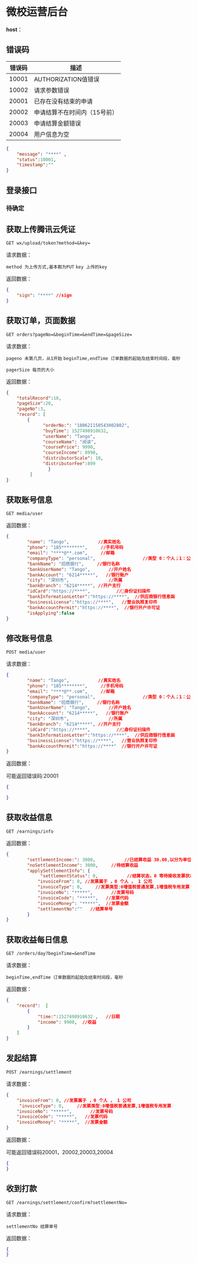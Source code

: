# 微校运营后台

**host**：

## 错误码

| 错误码 | 描述                         |
| ------ | ---------------------------- |
| 10001  | AUTHORIZATION值错误          |
| 10002  | 请求参数错误                 |
| 20001  | 已存在没有结束的申请         |
| 20002  | 申请结算不在时间内（15号前） |
| 20003  | 申请结算金额错误             |
| 20004  | 用户信息为空                 |

```json
{
    "message": "****" ,
    "status":10001,
    "timestamp":""
}
```

## 

## 登录接口

### 待确定



## 获取上传腾讯云凭证

`GET wx/upload/token?method=&key=`

请求数据：

`method 为上传方式,基本都为PUT`
`key 上传的key`

返回数据：

```json
{
    "sign": "****" //sign
}
```

## 获取订单，页面数据

`GET orders?pageNo=&beginTime=&endTime=&pageSize=`

请求数据：

`pageno 未第几页，从1开始`
`beginTime,endTime 订单数据的起始及结束时间段，毫秒`

`pagerSize 每页的大小`

返回数据：

```json
{
	"totalRecord":10,
    "pageSize":20,
    "pageNo":3,
    "record": [
        {
              "orderNo:": "180621150543002802",
              "buyTime": 1527498910632,
              "userName": "Tango",
              "courseName": "阅读",
              "coursePrice": 9990,
              "courseIncome": 8990,
              "distributorScale": 10,
              "distributorFee":899
                }
   		 ]
}
```

## 获取账号信息

`GET media/user`

返回数据：

```json
{
        "name": "Tango",           //真实姓名
        "phone": "185********",     //手机号码
        "email": "****@**.com",     //邮箱
        "companyType": "personal",                  //类型 0：个人；1：公司
        "bankName": "招商银行",     //银行名称
        "bankUserName": "Tango",       //开户姓名
        "bankAccount": "6214*****",   //银行账户
        "city": "深圳市",               //所属
        "bankBranch": "6214*****", //开户支行
        "idCard":"https://****",          //身份证扫描件
        "bankInformationLetter":"https://****",  //供应商银行信息函
        "businessLicense":"https://****",   //营业执照复印件
        "bankAccountPermit":"https://****",  //银行开户许可证
    	"isApplying":false
}
```

## 修改账号信息

`POST media/user`

请求数据：

```json
{
        "name": "Tango",           //真实姓名
        "phone": "185********",     //手机号码
        "email": "****@**.com",     //邮箱
        "companyType": "personal",                  //类型 0：个人；1：公司
        "bankName": "招商银行",     //银行名称
        "bankUserName": "Tango",       //开户姓名
        "bankAccount": "6214*****",   //银行账户
        "city": "深圳市",               //所属
        "bankBranch": "6214*****", //开户支行
        "idCard":"https://****",          //身份证扫描件
        "bankInformationLetter":"https://****",  //供应商银行信息函
        "businessLicense":"https://****",   //营业执照复印件
        "bankAccountPermit":"https://****"  //银行开户许可证
}
```

返回数据：

可能返回错误码:20001

```json
{

}
```

## 获取收益信息

`GET /earnings/info`

返回数据：

```json
{
        "settlementIncome:": 3000,           //已结算收益 30.00,以分为单位
        "noSettlementIncome": 3000,     //待结算收益
        "applySettlementInfo": {   
             "settlementStatus": 0,           //结算状态，0 等待接收发票状态，1 已收到发票状态 ，2 已经打款，3 确认收款
            "invoiceFrom": 0, //发票属于 ，0 个人 ， 1 公司
            "invoiceType": 0,     //发票类型:0增值税普通发票,1增值税专用发票
            "invoiceNo": "*****",       //发票号码
            "invoiceCode": "*****",   //发票代码
            "invoiceMoney": "*****",  //发票金额
            "settlementNo":""	//结算单号
        }
}
```

## 获取收益每日信息

`GET /orders/day?beginTime=&endTime`

请求数据：

`beginTime,endTime 订单数据的起始及结束时间段，毫秒`

返回数据：

```json
{
    "record":  [
        {
            "time:":1527498910632 ,   //日期
            "income": 9900,  //收益
        }
    ]
}
```

## 发起结算

`POST /earnings/settlement`

请求数据：

```json
{
    "invoiceFrom": 0, //发票属于 ，0 个人 ， 1 公司
     "invoiceType": 0,     //发票类型:0增值税普通发票,1增值税专用发票
    "invoiceNo": "*****",       //发票号码
    "invoiceCode": "*****",   //发票代码
    "invoiceMoney": "*****",  //发票金额
}
```

返回数据：

可能返回错误码20001，20002,20003,20004

```json
{
}
```

## 收到打款

`GET /earnings/settlement/confirm?settlementNo=`

请求数据：

```
settlementNo 结算单号
```

返回数据：

```json
{
}
```

